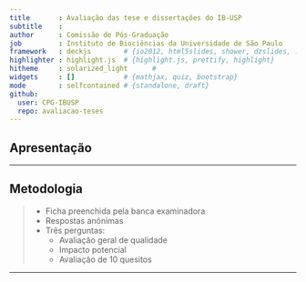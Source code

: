 ```yaml
---
title       : Avaliação das tese e dissertações do IB-USP
subtitle    : 
author      : Comissão de Pós-Graduação
job         : Instituto de Biociências da Universidade de São Paulo
framework   : deckjs        # {io2012, html5slides, shower, dzslides, ...}
highlighter : highlight.js  # {highlight.js, prettify, highlight}
hitheme     : solarized_light      # 
widgets     : []            # {mathjax, quiz, bootstrap}
mode        : selfcontained # {standalone, draft}
github:
  user: CPG-IBUSP
  repo: avaliacao-teses
---
```


## Apresentação

---

## Metodologia
> - Ficha preenchida pela banca examinadora
> - Respostas anônimas
> - Três perguntas:
>   - Avaliação geral de qualidade
>    - Impacto potencial
>    - Avaliação de 10 quesitos

---
